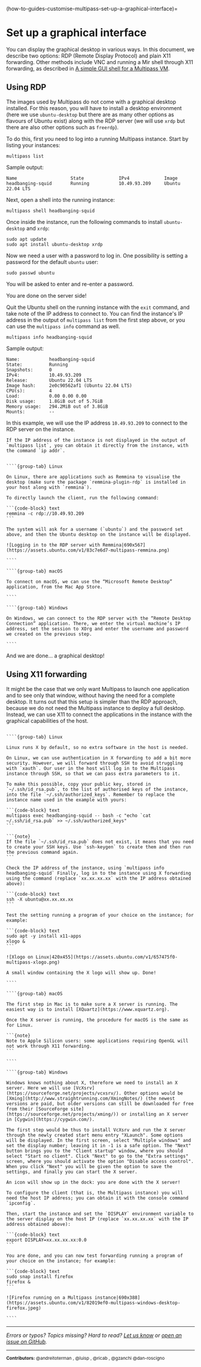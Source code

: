 (how-to-guides-customise-multipass-set-up-a-graphical-interface)=
# Set up a graphical interface

<!-- This document combines
https://discourse.ubuntu.com/t/how-to-use-a-desktop-in-multipass/16229
https://discourse.ubuntu.com/t/how-to-use-stand-alone-windows-in-multipass/16340
-->

<!-- updated thanks to @dan-roscigno's contribution to CODA GitHub issue #128
https://github.com/canonical/open-documentation-academy/issues/128
-->

You can display the graphical desktop in various ways. In this document, we describe two options: RDP (Remote Display Protocol) and plain X11 forwarding. Other methods include VNC and running a Mir shell through X11 forwarding, as described in [A simple GUI shell for a Multipass VM](https://discourse.ubuntu.com/t/20439).

## Using RDP

The images used by Multipass do not come with a graphical desktop installed. For this reason, you will have to install a desktop environment (here we use `ubuntu-desktop` but there are as many other options as flavours of Ubuntu exist) along with the RDP server (we will use `xrdp` but there are also other options such as `freerdp`).

To do this, first you need to log into a running Multipass instance. Start by listing your instances:

```{code-block} text
multipass list
```

Sample output:

```{code-block} text
Name                    State             IPv4             Image
headbanging-squid       Running           10.49.93.209     Ubuntu 22.04 LTS
```

Next, open a shell into the running instance:

```{code-block} text
multipass shell headbanging-squid
```

Once inside the instance, run the following commands to install `ubuntu-desktop` and `xrdp`:

```{code-block} text
sudo apt update
sudo apt install ubuntu-desktop xrdp
```

Now we need a user with a password to log in. One possibility is setting a password for the default `ubuntu` user:

```{code-block} text
sudo passwd ubuntu
```

You will be asked to enter and re-enter a password.

You are done on the server side!

Quit the Ubuntu shell on the running instance with the `exit` command, and take note of the IP address to connect to. You can find the instance's IP address in the output of `multipass list` from the first step above, or you can use the `multipass info` command as well.

```{code-block} text
multipass info headbanging-squid
```

Sample output:

```{code-block} text
Name:           headbanging-squid
State:          Running
Snapshots:      0
IPv4:           10.49.93.209
Release:        Ubuntu 22.04 LTS
Image hash:     2e0c90562af1 (Ubuntu 22.04 LTS)
CPU(s):         4
Load:           0.00 0.00 0.00
Disk usage:     1.8GiB out of 5.7GiB
Memory usage:   294.2MiB out of 3.8GiB
Mounts:         --
```

In this example, we will use the IP address `10.49.93.209` to connect to the RDP server on the instance.

```{note}
If the IP address of the instance is not displayed in the output of `multipass list`, you can obtain it directly from the instance, with the command `ip addr`.
```

`````{tabs}

````{group-tab} Linux

On Linux, there are applications such as Remmina to visualise the desktop (make sure the package `remmina-plugin-rdp` is installed in your host along with `remmina`).

To directly launch the client, run the following command:

```{code-block} text
remmina -c rdp://10.49.93.209
```

The system will ask for a username (`ubuntu`) and the password set above, and then the Ubuntu desktop on the instance will be displayed.

![Logging in to the RDP server with Remmina|690x567](https://assets.ubuntu.com/v1/83c7e6d7-multipass-remmina.png)

````

````{group-tab} macOS

To connect on macOS, we can use the “Microsoft Remote Desktop” application, from the Mac App Store.

````

````{group-tab} Windows

On Windows, we can connect to the RDP server with the “Remote Desktop Connection” application. There, we enter the virtual machine’s IP address, set the session to XOrg and enter the username and password we created on the previous step.

````

`````

And we are done... a graphical desktop!

## Using X11 forwarding

It might be the case that we only want Multipass to launch one application and to see only that window, without having the need for a complete desktop. It turns out that this setup is simpler than the RDP approach, because we do not need the Multipass instance to deploy a full desktop. Instead, we can use X11 to connect the applications in the instance with the graphical capabilities of the host.

`````{tabs}

````{group-tab} Linux

Linux runs X by default, so no extra software in the host is needed.

On Linux, we can use authentication in X forwarding to add a bit more security. However, we will forward through SSH to avoid struggling with `xauth`. Our user in the host will log in to the Multipass instance through SSH, so that we can pass extra parameters to it.

To make this possible, copy your public key, stored in `~/.ssh/id_rsa.pub`, to the list of authorised keys of the instance, into the file `~/.ssh/authorized_keys`. Remember to replace the instance name used in the example with yours:

```{code-block} text
multipass exec headbanging-squid -- bash -c "echo `cat ~/.ssh/id_rsa.pub` >> ~/.ssh/authorized_keys"
```

```{note}
If the file `~/.ssh/id_rsa.pub` does not exist, it means that you need to create your SSH keys. Use `ssh-keygen` to create them and then run the previous command again.
```

Check the IP address of the instance, using `multipass info headbanging-squid` Finally, log in to the instance using X forwarding using the command (replace `xx.xx.xx.xx` with the IP address obtained above):

```{code-block} text
ssh -X ubuntu@xx.xx.xx.xx
```

Test the setting running a program of your choice on the instance; for example:

```{code-block} text
sudo apt -y install x11-apps
xlogo &
```

![Xlogo on Linux|420x455](https://assets.ubuntu.com/v1/657475f0-multipass-xlogo.png)

A small window containing the X logo will show up. Done!

````

````{group-tab} macOS

The first step in Mac is to make sure a X server is running. The easiest way is to install [XQuartz](https://www.xquartz.org).

Once the X server is running, the procedure for macOS is the same as for Linux.

```{note}
Note to Apple Silicon users: some applications requiring OpenGL will not work through X11 forwarding.
```

````

````{group-tab} Windows

Windows knows nothing about X, therefore we need to install an X server. Here we will use [VcXsrv](https://sourceforge.net/projects/vcxsrv/). Other options would be [Xming](http://www.straightrunning.com/XmingNotes/) (the newest versions are paid, but older versions can still be downloaded for free from their [SourceForge site](https://sourceforge.net/projects/xming/)) or installing an X server in [Cygwin](https://cygwin.com/).

The first step would be thus to install VcXsrv and run the X server through the newly created start menu entry "XLaunch". Some options will be displayed. In the first screen, select "Multiple windows" and set the display number; leaving it in -1 is a safe option. The "Next" button brings you to the "Client startup" window, where you should select "Start no client". Click "Next" to go to the "Extra settings" screen, where you should activate the option "Disable access control". When you click "Next" you will be given the option to save the settings, and finally you can start the X server.

An icon will show up in the dock: you are done with the X server!

To configure the client (that is, the Multipass instance) you will need the host IP address; you can obtain it with the console command `ipconfig`.

Then, start the instance and set the `DISPLAY` environment variable to the server display on the host IP (replace `xx.xx.xx.xx` with the IP address obtained above):

```{code-block} text
export DISPLAY=xx.xx.xx.xx:0.0
```

You are done, and you can now test forwarding running a program of your choice on the instance; for example:

```{code-block} text
sudo snap install firefox
firefox &
```

![Firefox running on a Multipass instance|690x388](https://assets.ubuntu.com/v1/82019ef0-multipass-windows-desktop-firefox.jpeg)

````

`````

---

*Errors or typos? Topics missing? Hard to read? <a href="https://docs.google.com/forms/d/e/1FAIpQLSd0XZDU9sbOCiljceh3rO_rkp6vazy2ZsIWgx4gsvl_Sec4Ig/viewform?usp=pp_url&entry.317501128=https://canonical.com/multipass/docs/set-up-a-graphical-interface" target="_blank">Let us know</a> or <a href="https://github.com/canonical/multipass/issues/new/choose" target="_blank">open an issue on GitHub</a>.*

---
<small>**Contributors:** @andreitoterman , @luisp , @ricab , @gzanchi @dan-roscigno </small>

